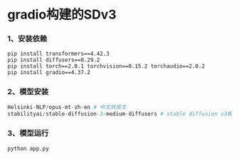 # gradio构建的SDv3
### 1、安装依赖

```
pip install transformers==4.42.3
pip install diffusers==0.29.2
pip install torch==2.0.1 torchvision==0.15.2 torchaudio==2.0.2
pip install gradio==4.37.2
```
### 2、模型安装
```python
Helsinki-NLP/opus-mt-zh-en # 中文转英文
stabilityai/stable-diffusion-3-medium-diffusers # stable diffusion v3模型
```
### 3、模型运行
```
python app.py
```